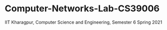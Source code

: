 # Computer-Networks-Lab-CS39006

IIT Kharagpur,
Computer Science and Engineering,
Semester 6
Spring 2021